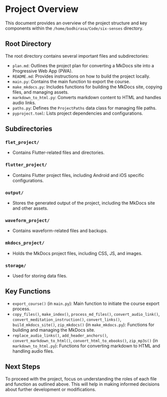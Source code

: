 # Project Overview

This document provides an overview of the project structure and key components within the `/home/bodhirasa/Code/six-senses` directory.

## Root Directory

The root directory contains several important files and subdirectories:

- `plan.md`: Outlines the project plan for converting a MkDocs site into a Progressive Web App (PWA).
- `README.md`: Provides instructions on how to build the project locally.
- `main.py`: Contains the main function to export the course.
- `make_mkdocs.py`: Includes functions for building the MkDocs site, copying files, and managing assets.
- `markdown_to_html.py`: Converts markdown content to HTML and handles audio links.
- `paths.py`: Defines the `ProjectPaths` data class for managing file paths.
- `pyproject.toml`: Lists project dependencies and configurations.

## Subdirectories

### `flet_project/`
- Contains Flutter-related files and directories.

### `flutter_project/`
- Contains Flutter project files, including Android and iOS specific configurations.

### `output/`
- Stores the generated output of the project, including the MkDocs site and other assets.

### `waveform_project/`
- Contains waveform-related files and backups.

### `mkdocs_project/`
- Holds the MkDocs project files, including CSS, JS, and images.

### `storage/`
- Used for storing data files.

## Key Functions

- `export_course()` (in `main.py`): Main function to initiate the course export process.
- `copy_files()`, `make_index()`, `process_md_files()`, `convert_audio_link()`, `convert_meditation_instruction()`, `convert_links()`, `build_mkdocs_site()`, `zip_mkdocs()` (in `make_mkdocs.py`): Functions for building and managing the MkDocs site.
- `replace_audio_links()`, `add_header_anchors()`, `convert_markdown_to_html()`, `convert_html_to_ebooks()`, `zip_mp3s()` (in `markdown_to_html.py`): Functions for converting markdown to HTML and handling audio files.

## Next Steps

To proceed with the project, focus on understanding the roles of each file and function as outlined above. This will help in making informed decisions about further development or modifications.
